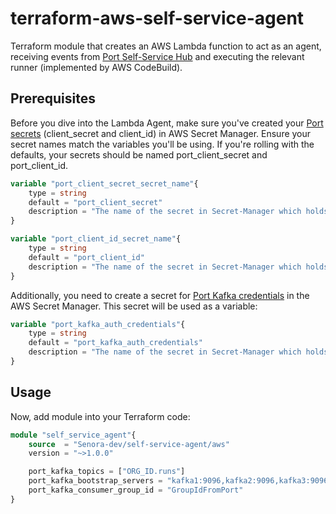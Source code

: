 # terraform-aws-self-service-agent
Terraform module that creates an AWS Lambda function to act as an agent, receiving events from [Port Self-Service Hub](https://www.getport.io/product/self-service) and executing the relevant runner (implemented by AWS CodeBuild).

## Prerequisites
Before you dive into the Lambda Agent, make sure you've created your [Port secrets](https://docs.getport.io/build-your-software-catalog/sync-data-to-catalog/api/#find-your-port-credentials) (client_secret and client_id) in AWS Secret Manager. 
Ensure your secret names match the variables you'll be using. 
If you're rolling with the defaults, your secrets should be named port_client_secret and port_client_id.

```terraform
variable "port_client_secret_secret_name"{
    type = string
    default = "port_client_secret"
    description = "The name of the secret in Secret-Manager which holds the value of CLIENT_SECRET."
}

variable "port_client_id_secret_name"{
    type = string
    default = "port_client_id"
    description = "The name of the secret in Secret-Manager which holds the value of CLIENT_ID."
}
```
Additionally, you need to create a secret for [Port Kafka credentials](https://docs.getport.io/create-self-service-experiences/setup-backend/webhook/kafka/) in the AWS Secret Manager. This secret will be used as a variable: 
```terraform
variable "port_kafka_auth_credentials"{
    type = string
    default = "port_kafka_auth_credentials"
    description = "The name of the secret in Secret-Manager which holds JSON with the values 'username' and 'password' for Kafka."
}
```

## Usage
Now, add module into your Terraform code:
```terraform
module "self_service_agent"{
    source  = "Senora-dev/self-service-agent/aws"
    version = "~>1.0.0"

    port_kafka_topics = ["ORG_ID.runs"]
    port_kafka_bootstrap_servers = "kafka1:9096,kafka2:9096,kafka3:9096"
    port_kafka_consumer_group_id = "GroupIdFromPort"
}
```